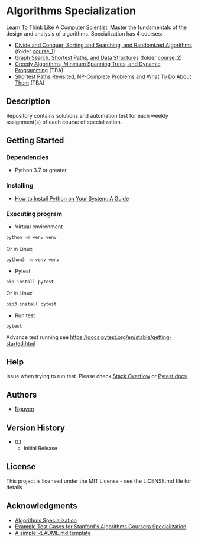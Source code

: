 # Algorithms Specialization

Learn To Think Like A Computer Scientist. Master the fundamentals of the design and analysis of algorithms. Specialization has 4 courses:

- [Divide and Conquer, Sorting and Searching, and Randomized Algorithms](https://www.coursera.org/learn/algorithms-divide-conquer?specialization=algorithms) (folder [course_1](https://github.com/nguyenbn7/algorithms_specialization/tree/main/course_1))
- [Graph Search, Shortest Paths, and Data Structures](https://www.coursera.org/learn/algorithms-graphs-data-structures?specialization=algorithms) (folder [course_2](https://github.com/nguyenbn7/algorithms_specialization/tree/main/course_2))
- [Greedy Algorithms, Minimum Spanning Trees, and Dynamic Programming](https://www.coursera.org/learn/algorithms-greedy?specialization=algorithms) (TBA)
- [Shortest Paths Revisited, NP-Complete Problems and What To Do About Them](https://www.coursera.org/learn/algorithms-npcomplete?specialization=algorithms) (TBA)


## Description

Repository contains solutions and automation test for each weekly assignment(s) of each course of specialization.

## Getting Started

### Dependencies

- Python 3.7 or greater

### Installing

- [How to Install Python on Your System: A Guide](https://realpython.com/installing-python/)

### Executing program

- Virtual environment

```powershell
python -m venv venv
```

Or in Linux

```bash
python3 -m venv venv
```

- Pytest

```powershell
pip install pytest
```

Or in Linux

```bash
pip3 install pytest
```

- Run test

```
pytest
```

Advance test running see https://docs.pytest.org/en/stable/getting-started.html

## Help

Issue when trying to run test. Please check [Stack Overflow](https://stackoverflow.com/questions) or [Pytest docs](https://docs.pytest.org/en/stable/index.html)

## Authors

- [Nguyen](https://github.com/nguyenbn7)

## Version History

- 0.1
  - Initial Release

## License

This project is licensed under the MIT License - see the LICENSE.md file for details

## Acknowledgments

- [Algorithms Specialization](https://www.coursera.org/specializations/algorithms)
- [Example Test Cases for Stanford's Algorithms Coursera Specialization](https://github.com/beaunus/stanford-algs)
- [A simple README.md template](https://gist.github.com/DomPizzie/7a5ff55ffa9081f2de27c315f5018afc)
